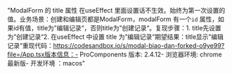 "ModalForm 的 title 属性 在useEffect 里面设置话不生效。始终为第一次设置的值。业务场景：创建和编辑页都是ModalForm，modalForm 有一个`id` 属性，如果id有值，title为”编辑记录“，否则title为”创建记录“。复现步骤：1. title先设置为”创建记录“2. 在useEffect 中设置 title 为”编辑记录“期望结果：title显示”编辑记录“重现代码：https://codesandbox.io/s/modal-biao-dan-forked-o9ye99?file=/App.tsx版本信息：- ProComponents 版本: 2.4.12- 浏览器环境: chrome 最新版- 开发环境 ：macos"
